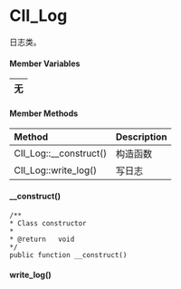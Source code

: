 # CII\_Log

日志类。

#### Member Variables

| 无 |
| :---: |


#### Member Methods

| Method | Description |
| :--- | :--- |
| CII\_Log::\_\_construct\(\) | 构造函数 |
| CII\_Log::write\_log\(\) | 写日志 |

#### \_\_construct\(\)

```
/**
* Class constructor
*
* @return	void
*/
public function __construct()
```

#### write\_log\(\)



